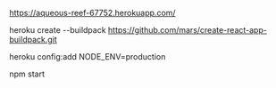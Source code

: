 https://aqueous-reef-67752.herokuapp.com/

heroku create --buildpack https://github.com/mars/create-react-app-buildpack.git

heroku config:add NODE_ENV=production

npm start
